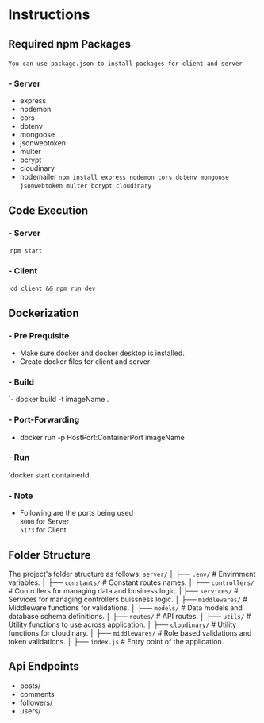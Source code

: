 # Instructions
## Required npm Packages
​
`You can use package.json to install packages for client and server`

### - Server
- express
- nodemon
- cors
- dotenv
- mongoose
- jsonwebtoken
- multer
- bcrypt
- cloudinary
- nodemailer
​
`npm install express nodemon cors dotenv mongoose jsonwebtoken multer bcrypt cloudinary`
​
## Code Execution
### - Server
​
`npm start`
​
### - Client
​
`cd client && npm run dev`
​
## Dockerization
### - Pre Prequisite
- Make sure docker and docker desktop is installed.
- Create docker files for client and server
​
### - Build
`- docker build -t imageName .

### - Port-Forwarding
- docker run -p HostPort:ContainerPort imageName
​
### - Run
`docker start containerId
​
### - Note
- Following are the ports being used\
  `8000` for Server\
  `5173` for Client
  
## Folder Structure
The project's folder structure as follows:
`server/`
│ ├── `.env/` # Envirnment variables.
│ ├── `constants/` # Constant routes names.
│ ├── `controllers/` # Controllers for managing data and business logic.
| ├── `services/` # Services for managing controllers buissness logic.
│ ├── `middlewares/` # Middleware functions for validations.
│ ├── `models/` # Data models and database schema definitions.
│ ├── `routes/` # API routes.
│ ├── `utils/` # Utility functions to use across application.
│ ├── `cloudinary/` # Utility functions for cloudinary.
│ ├── `middlewares/` # Role based validations and token validations.
│ ├── `index.js` # Entry point of the application.

## Api Endpoints
- posts/
- comments
- followers/
- users/
